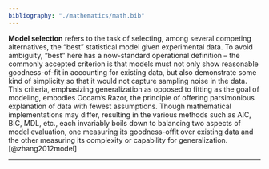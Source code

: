 ```yaml
---
bibliography: "./mathematics/math.bib"
---
```


**Model selection**  refers to the task of selecting, among several competing alternatives, the “best” statistical model given experimental data. To avoid ambiguity, “best” here has a now-standard operational definition – the commonly accepted criterion is that models must not only show reasonable goodness-of-fit in accounting for existing data, but also demonstrate some kind of simplicity so that it would not capture sampling noise in the data. This criteria, emphasizing generalization as opposed to fitting as the goal of modeling, embodies Occam’s Razor, the principle of offering parsimonious explanation of data with fewest assumptions. Though mathematical implementations may differ, resulting in the various methods such as AIC, BIC, MDL, etc., each invariably boils down to balancing two aspects of model evaluation, one measuring its goodness-offit over existing data and the other measuring its complexity or capability for generalization. [@zhang2012model]

---
